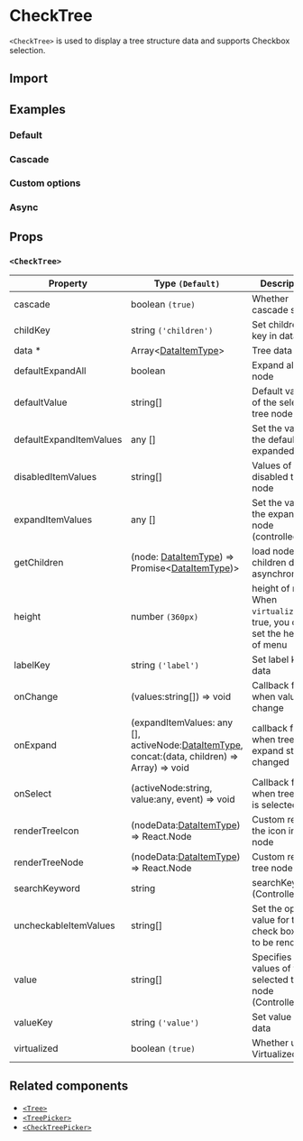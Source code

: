 # CheckTree

`<CheckTree>` is used to display a tree structure data and supports Checkbox selection.

## Import

<!--{include:(components/check-tree/fragments/import.md)}-->

## Examples

### Default

<!--{include:`basic.md`}-->

### Cascade

<!--{include:`cascade.md`}-->

### Custom options

<!--{include:`custom.md`}-->

### Async

<!--{include:`async.md`}-->

## Props

### `<CheckTree>`

| Property                | Type `(Default)`                                                                                        | Description                                                               |
| ----------------------- | ------------------------------------------------------------------------------------------------------- | ------------------------------------------------------------------------- |
| cascade                 | boolean `(true)`                                                                                        | Whether cascade select                                                    |
| childKey                | string `('children')`                                                                                   | Set childrenKey key in data                                               |
| data \*                 | Array&lt;[DataItemType](#types)&gt;                                                                     | Tree data                                                                 |
| defaultExpandAll        | boolean                                                                                                 | Expand all tree node                                                      |
| defaultValue            | string[]                                                                                                | Default values of the selected tree node                                  |
| defaultExpandItemValues | any []                                                                                                  | Set the value of the default expanded node                                |
| disabledItemValues      | string[]                                                                                                | Values of disabled tree node                                              |
| expandItemValues        | any []                                                                                                  | Set the value of the expanded node (controlled)                           |
| getChildren             | (node: [DataItemType](#types)) => Promise<[DataItemType](#types))>                                      | load node children data asynchronously                                    |
| height                  | number `(360px)`                                                                                        | height of menu. When `virtualize` is true, you can set the height of menu |
| labelKey                | string `('label')`                                                                                      | Set label key in data                                                     |
| onChange                | (values:string[]) => void                                                                               | Callback fired when value change                                          |
| onExpand                | (expandItemValues: any [], activeNode:[DataItemType](#types), concat:(data, children) => Array) => void | callback fired when tree node expand state changed                        |
| onSelect                | (activeNode:string, value:any, event) => void                                                           | Callback fired when tree node is selected                                 |
| renderTreeIcon          | (nodeData:[DataItemType](#types)) => React.Node                                                         | Custom render the icon in tree node                                       |
| renderTreeNode          | (nodeData:[DataItemType](#types)) => React.Node                                                         | Custom render tree node                                                   |
| searchKeyword           | string                                                                                                  | searchKeyword (Controlled)                                                |
| uncheckableItemValues   | string[]                                                                                                | Set the option value for the check box not to be rendered                 |
| value                   | string[]                                                                                                | Specifies the values of the selected tree node (Controlled)               |
| valueKey                | string `('value')`                                                                                      | Set value key in data                                                     |
| virtualized             | boolean `(true)`                                                                                        | Whether using Virtualized List                                            |

## Related components

- [`<Tree>`](./tree)
- [`<TreePicker>`](./tree-picker)
- [`<CheckTreePicker>`](./check-tree-picker)
